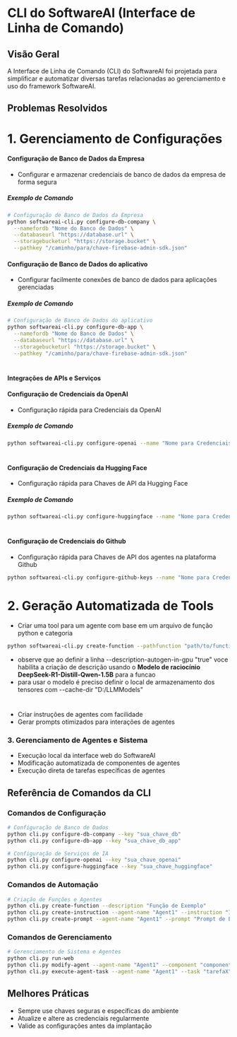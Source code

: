 # CLI do SoftwareAI (Interface de Linha de Comando)

## Visão Geral

A Interface de Linha de Comando (CLI) do SoftwareAI foi projetada para simplificar e automatizar diversas tarefas relacionadas ao gerenciamento e uso do framework SoftwareAI.

## Problemas Resolvidos

# 1. Gerenciamento de Configurações

#### Configuração de Banco de Dados da Empresa
- Configurar e armazenar credenciais de banco de dados da empresa de forma segura

##### Exemplo de Comando
```bash
# Configuração de Banco de Dados da Empresa
python softwareai-cli.py configure-db-company \
  --namefordb "Nome do Banco de Dados" \
  --databaseurl "https://database.url" \
  --storagebucketurl "https://storage.bucket" \
  --pathkey "/caminho/para/chave-firebase-admin-sdk.json"
```
#### Configuração de Banco de Dados do aplicativo
- Configurar facilmente conexões de banco de dados para aplicações gerenciadas

##### Exemplo de Comando
```bash
# Configuração de Banco de Dados do aplicativo
python softwareai-cli.py configure-db-app \
  --namefordb "Nome do Banco de Dados" \
  --databaseurl "https://database.url" \
  --storagebucketurl "https://storage.bucket" \
  --pathkey "/caminho/para/chave-firebase-admin-sdk.json"
```
#

#### Integrações de APIs e Serviços
  


#### Configuração de Credenciais da OpenAI
- Configuração rápida para Credenciais da OpenAI
##### Exemplo de Comando
```bash
python softwareai-cli.py configure-openai --name "Nome para Credenciais da OpenAI" --key "OpenAI-Key" 
```
#
#### Configuração de Credenciais da Hugging Face
- Configuração rápida para Chaves de API da Hugging Face
##### Exemplo de Comando
```bash
python softwareai-cli.py configure-huggingface --name "Nome para Credenciais da Hugging Face" --key "Hugging-Face-Key" 
```
#
#### Configuração de Credenciais do Github
- Configuração rápida para Chaves de API dos agentes na plataforma Github
```bash
python softwareai-cli.py configure-github-keys --name "Nome para Credenciais do Github" --github-username "Usuario do agente no github" --github-token "Chave do agente no github"
```

#

# 2. Geração Automatizada de Tools
- Criar uma tool para um agente com base em um arquivo de função python e categoria 
```bash
python softwareai-cli.py create-function --pathfunction "path/to/function.py" --category "Categoria da funcao" --description-autogen-in-gpu "true" --cache-dir "D:/LLMModels"
```
- observe que ao definir a linha --description-autogen-in-gpu "true"
 voce habilita a criação de descrição usando o **Modelo de raciocínio DeepSeek-R1-Distill-Qwen-1.5B** para a funcao 
- para usar o modelo é preciso definir o local de armazenamento dos tensores com --cache-dir "D:/LLMModels"
#
#
#
#
#
#
- Criar instruções de agentes com facilidade
- Gerar prompts otimizados para interações de agentes

### 3. Gerenciamento de Agentes e Sistema

- Execução local da interface web do SoftwareAI
- Modificação automatizada de componentes de agentes
- Execução direta de tarefas específicas de agentes

## Referência de Comandos da CLI

### Comandos de Configuração
```bash
# Configuração de Banco de Dados
python cli.py configure-db-company --key "sua_chave_db"
python cli.py configure-db-app --key "sua_chave_db_app"

# Configuração de Serviços de IA
python cli.py configure-openai --key "sua_chave_openai"
python cli.py configure-huggingface --key "sua_chave_huggingface"
```

### Comandos de Automação
```bash
# Criação de Funções e Agentes
python cli.py create-function --description "Função de Exemplo"
python cli.py create-instruction --agent-name "Agent1" --instruction "Instrução de Exemplo"
python cli.py create-prompt --agent-name "Agent1" --prompt "Prompt de Exemplo"
```

### Comandos de Gerenciamento
```bash
# Gerenciamento de Sistema e Agentes
python cli.py run-web
python cli.py modify-agent --agent-name "Agent1" --component "componenteX" --new-value "novo_valor"
python cli.py execute-agent-task --agent-name "Agent1" --task "tarefaX"
```

## Melhores Práticas

- Sempre use chaves seguras e específicas do ambiente
- Atualize e altere as credenciais regularmente
- Valide as configurações antes da implantação
